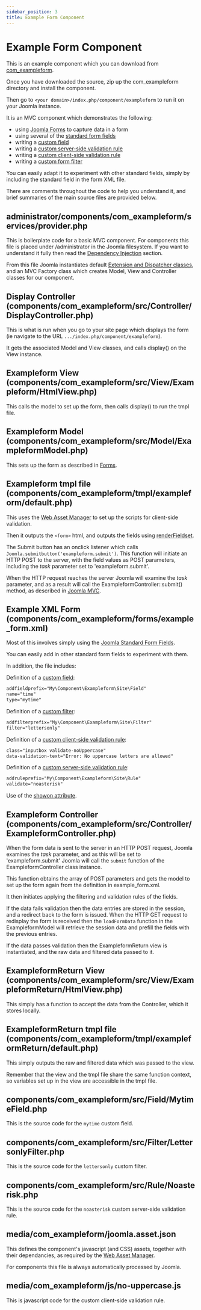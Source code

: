 ```yaml
---
sidebar_position: 3
title: Example Form Component
---
```


Example Form Component
======================

This is an example component which you can download from [com_exampleform](https://github.com/joomla/manual-examples/tree/main/component-exampleform).

Once you have downloaded the source, zip up the com_exampleform directory and install the component.

Then go to `<your domain>/index.php/component/exampleform` to run it on your Joomla instance.

It is an MVC component which demonstrates the following:

- using [Joomla Forms](../../../general-concepts/forms/how-forms-work.md) to capture data in a form
- using several of the [standard form fields](../../../general-concepts/forms-fields/standard-fields/index.md)
- writing a [custom field](../../../general-concepts/forms-fields/custom-fields-overview.md)
- writing a [custom server-side validation rule](../../../general-concepts/forms/server-side-validation.md)
- writing a [custom client-side validation rule](../../../general-concepts/forms/client-side-validation.md)
- writing a [custom form filter](../../../general-concepts/forms-fields/standard-form-field-attributes.md#filter)

You can easily adapt it to experiment with other standard fields, simply by including the standard field in the form XML file.

There are comments throughout the code to help you understand it, and brief summaries of the main source files are provided below.

## administrator/components/com_exampleform/services/provider.php

This is boilerplate code for a basic MVC component. For components this file is placed under /administrator in the Joomla filesystem.
If you want to understand it fully then read the [Dependency Injection](../../../general-concepts/dependency-injection/index.md) section. 

From this file Joomla instantiates default [Extension and Dispatcher classes](../../../general-concepts/extension-and-dispatcher/index.md), and an MVC Factory class which creates Model, View and Controller classes for our component. 

## Display Controller (components/com_exampleform/src/Controller/DisplayController.php)

This is what is run when you go to your site page which displays the form (ie navigate to the URL `.../index.php/component/exampleform`).

It gets the associated Model and View classes, and calls display() on the View instance.

## Exampleform View (components/com_exampleform/src/View/Exampleform/HtmlView.php)

This calls the model to set up the form, then calls display() to run the tmpl file.

## Exampleform Model (components/com_exampleform/src/Model/ExampleformModel.php)

This sets up the form as described in [Forms](../../../general-concepts/forms/index.md).

## Exampleform tmpl file (components/com_exampleform/tmpl/exampleform/default.php)

This uses the [Web Asset Manager](../../../general-concepts/web-asset-manager.md) to set up the scripts for client-side validation.

Then it outputs the `<form>` html, and outputs the fields using [renderFieldset](../../../general-concepts/forms/manipulating-forms.md#fieldsets).

The Submit button has an onclick listener which calls `Joomla.submitbutton('exampleform.submit')`. 
This function will initiate an HTTP POST to the server, with the field values as POST parameters, including the *task* parameter set to 'exampleform.submit'.

When the HTTP request reaches the server Joomla will examine the *task* parameter, and as a result will call the ExampleformController::submit() method, as described in [Joomla MVC](../mvc/mvc-overview.md).

## Example XML Form (components/com_exampleform/forms/example_form.xml)

Most of this involves simply using the [Joomla Standard Form Fields](../../../general-concepts/forms-fields/standard-fields/index.md).

You can easily add in other standard form fields to experiment with them.

In addition, the file includes:

Definition of a [custom field](../../../general-concepts/forms-fields/custom-fields-overview.md):
```xml
addfieldprefix="My\Component\Exampleform\Site\Field"
name="time" 
type="mytime"
```

Definition of a [custom filter](../../../general-concepts/forms-fields/standard-form-field-attributes.md#filter):
```xml
addfilterprefix="My\Component\Exampleform\Site\Filter"
filter="lettersonly"
```

Definition of a [custom client-side validation rule](../../../general-concepts/forms/client-side-validation.md):
```xml
class="inputbox validate-noUppercase"
data-validation-text="Error: No uppercase letters are allowed"
```

Definition of a [custom server-side validation rule](../../../general-concepts/forms/server-side-validation.md):
```xml
addruleprefix="My\Component\Exampleform\Site\Rule"
validate="noasterisk"
```

Use of the [showon attribute](../../../general-concepts/forms-fields/standard-form-field-attributes.md#showon). 

## Exampleform Controller (components/com_exampleform/src/Controller/ExampleformController.php)

When the form data is sent to the server in an HTTP POST request, Joomla examines the *task* parameter, and as this will be set to 'exampleform.submit' Joomla will call the `submit` function of the ExampleformController class instance.

This function obtains the array of POST parameters and gets the model to set up the form again from the definition in example_form.xml.

It then initiates applying the filtering and validation rules of the fields.

If the data fails validation then the data entries are stored in the session, and a redirect back to the form is issued. 
When the HTTP GET request to redisplay the form is received then the `loadFormData` function in the ExampleformModel will retrieve the session data and prefill the fields with the previous entries.

If the data passes validation then the ExampleformReturn view is instantiated, and the raw data and filtered data passed to it. 

## ExampleformReturn View (components/com_exampleform/src/View/ExampleformReturn/HtmlView.php)

This simply has a function to accept the data from the Controller, which it stores locally.

## ExampleformReturn tmpl file (components/com_exampleform/tmpl/exampleformReturn/default.php)

This simply outputs the raw and filtered data which was passed to the view.

Remember that the view and the tmpl file share the same function context, so variables set up in the view are accessible in the tmpl file. 

## components/com_exampleform/src/Field/MytimeField.php

This is the source code for the `mytime` custom field.

## components/com_exampleform/src/Filter/LettersonlyFilter.php

This is the source code for the `lettersonly` custom filter. 

## components/com_exampleform/src/Rule/Noasterisk.php

This is the source code for the `noasterisk` custom server-side validation rule.

## media/com_exampleform/joomla.asset.json

This defines the component's javascript (and CSS) assets, together with their dependancies, as required by the [Web Asset Manager](../../../general-concepts/web-asset-manager.md).

For components this file is always automatically processed by Joomla.

## media/com_exampleform/js/no-uppercase.js

This is javascript code for the custom client-side validation rule. 